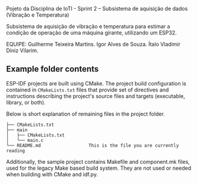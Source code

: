 Pojeto da Disciplina de IoTI - Sprint 2 – Subsistema de aquisição de dados (Vibração e Temperatura)

Subsistema de aquisição de vibração e temperatura para estimar a condição de operação de uma máquina girante, utilizando um ESP32.


EQUIPE: Guilherme Teixeira Martins.
        Igor Alves de Souza.
        Ítalo Vladimir Diniz Vilarim.



## Example folder contents

ESP-IDF projects are built using CMake. The project build configuration is contained in `CMakeLists.txt`
files that provide set of directives and instructions describing the project's source files and targets
(executable, library, or both). 

Below is short explanation of remaining files in the project folder.

```
├── CMakeLists.txt
├── main
│   ├── CMakeLists.txt
│   └── main.c
└── README.md                  This is the file you are currently reading
```
Additionally, the sample project contains Makefile and component.mk files, used for the legacy Make based build system. 
They are not used or needed when building with CMake and idf.py.

